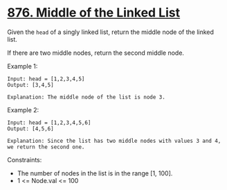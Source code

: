# [876. Middle of the Linked List](https://leetcode.com/problems/middle-of-the-linked-list/)

Given the `head` of a singly linked list, return the middle node of the linked list.

If there are two middle nodes, return the second middle node.

 

Example 1:

    Input: head = [1,2,3,4,5]
    Output: [3,4,5]

    Explanation: The middle node of the list is node 3.

Example 2:

    Input: head = [1,2,3,4,5,6]
    Output: [4,5,6]

    Explanation: Since the list has two middle nodes with values 3 and 4, we return the second one.
 

Constraints:

* The number of nodes in the list is in the range [1, 100].
* 1 <= Node.val <= 100